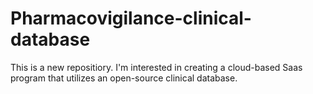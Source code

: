 # Pharmacovigilance-clinical-database
This is a new repositiory. I'm interested in creating a cloud-based Saas program that utilizes an open-source clinical database.
